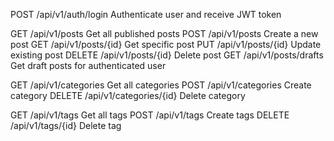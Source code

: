 POST   /api/v1/auth/login       Authenticate user and receive JWT token

GET    /api/v1/posts            Get all published posts
POST   /api/v1/posts            Create a new post
GET    /api/v1/posts/{id}       Get specific post
PUT    /api/v1/posts/{id}       Update existing post 
DELETE /api/v1/posts/{id}       Delete post
GET    /api/v1/posts/drafts     Get draft posts for authenticated user

GET    /api/v1/categories       Get all categories
POST   /api/v1/categories       Create category
DELETE /api/v1/categories/{id}  Delete category

GET    /api/v1/tags             Get all tags
POST   /api/v1/tags             Create tags
DELETE /api/v1/tags/{id}        Delete tag